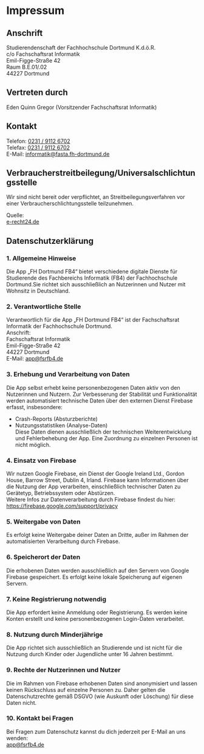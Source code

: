# Impressum

## Anschrift

Studierendenschaft der Fachhochschule Dortmund K.d.ö.R.  
c/o Fachschaftsrat Informatik  
Emil-Figge-Straße 42  
Raum B.E.01/.02  
44227 Dortmund

## Vertreten durch

Eden Quinn Gregor (Vorsitzender Fachschaftsrat Informatik)

## Kontakt

Telefon: [0231 / 9112 6702](tel:+4923191126702)  
Telefax: [0231 / 9112 6702](tel:+4923191126702)  
E-Mail: [informatik@fasta.fh-dortmund.de](mailto:informatik@fasta.fh-dortmund.de)

## Verbraucherstreitbeilegung/Universalschlichtungsstelle

Wir sind nicht bereit oder verpflichtet, an Streitbeilegungsverfahren vor einer Verbraucherschlichtungsstelle teilzunehmen.

Quelle:  
[e-recht24.de](https://www.e-recht24.de)

## Datenschutzerklärung

### 1. Allgemeine Hinweise  
Die App „FH Dortmund FB4“ bietet verschiedene digitale Dienste für Studierende des Fachbereichs Informatik (FB4) der Fachhochschule Dortmund.Sie richtet sich ausschließlich an Nutzerinnen und Nutzer mit Wohnsitz in Deutschland.
### 2. Verantwortliche Stelle   
Verantwortlich für die App „FH Dortmund FB4“ ist der Fachschaftsrat Informatik der Fachhochschule Dortmund.     
Anschrift:  
Fachschaftsrat Informatik   
Emil-Figge-Straße 42    
44227 Dortmund  
E-Mail: app@fsrfb4.de
### 3. Erhebung und Verarbeitung von Daten  
Die App selbst erhebt keine personenbezogenen Daten aktiv von den Nutzerinnen und Nutzern. Zur Verbesserung der Stabilität und Funktionalität werden automatisiert technische Daten über den externen Dienst Firebase erfasst, insbesondere:    
- Crash-Reports (Absturzberichte)   
- Nutzungsstatistiken (Analyse-Daten)    
Diese Daten dienen ausschließlich der technischen Weiterentwicklung und Fehlerbehebung der App. Eine Zuordnung zu einzelnen Personen ist nicht möglich.
### 4. Einsatz von Firebase
Wir nutzen Google Firebase, ein Dienst der Google Ireland Ltd., Gordon House, Barrow Street, Dublin 4, Irland. Firebase kann Informationen über die Nutzung der App verarbeiten, einschließlich technischer Daten zu Gerätetyp, Betriebssystem oder Abstürzen.  
Weitere Infos zur Datenverarbeitung durch Firebase findest du hier: https://firebase.google.com/support/privacy
### 5. Weitergabe von Daten
Es erfolgt keine Weitergabe deiner Daten an Dritte, außer im Rahmen der automatisierten Verarbeitung durch Firebase.
### 6. Speicherort der Daten
Die erhobenen Daten werden ausschließlich auf den Servern von Google Firebase gespeichert. Es erfolgt keine lokale Speicherung auf eigenen Servern.
### 7. Keine Registrierung notwendig
Die App erfordert keine Anmeldung oder Registrierung. Es werden keine Konten erstellt und keine personenbezogenen Login-Daten verarbeitet.
### 8. Nutzung durch Minderjährige
Die App richtet sich ausschließlich an Studierende und ist nicht für die Nutzung durch Kinder oder Jugendliche unter 16 Jahren bestimmt.
### 9. Rechte der Nutzerinnen und Nutzer
Die im Rahmen von Firebase erhobenen Daten sind anonymisiert und lassen keinen Rückschluss auf einzelne Personen zu. Daher gelten die Datenschutzrechte gemäß DSGVO (wie Auskunft oder Löschung) für diese Daten nicht.
### 10. Kontakt bei Fragen
Bei Fragen zum Datenschutz kannst du dich jederzeit per E-Mail an uns wenden:   
app@fsrfb4.de

